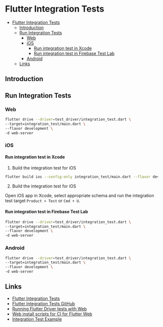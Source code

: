 # Flutter Integration Tests

* [Flutter Integration Tests](#flutter-integration-tests)
  * [Introduction](#introduction)
  * [Run Integration Tests](#run-integration-tests)
    * [Web](#web)
    * [iOS](#ios)
      * [Run integration test in Xcode](#run-integration-test-in-xcode)
      * [Run integration test in Firebase Test Lab](#run-integration-test-in-firebase-test-lab)
    * [Android](#android)
  * [Links](#links)

## Introduction


## Run Integration Tests

### Web

```sh
flutter drive --driver=test_driver/integration_test.dart \
--target=integration_test/main.dart \
--flavor development \
-d web-server
```

### iOS

#### Run integration test in Xcode

1. Build the integration test for iOS

```sh
flutter build ios --config-only integration_test/main.dart --flavor development
```

2. Build the integration test for iOS

Open iOS app in Xcode, select appropriate schema and run the integration test target `Product > Test` or `Cmd + U`.

#### Run integration test in Firebase Test Lab


```sh
flutter drive --driver=test_driver/integration_test.dart \
--target=integration_test/main.dart \
--flavor development \
-d web-server
```

### Android

```sh
flutter drive --driver=test_driver/integration_test.dart \
--target=integration_test/main.dart \
--flavor development \
-d web-server
```

## Links

- [Flutter Integration Tests](https://flutter.dev/docs/testing/integration-tests)
- [Flutter Integration Tests GitHub](https://github.com/flutter/flutter/tree/main/packages/integration_test)
- [Running Flutter Driver tests with Web](https://github.com/flutter/flutter/wiki/Running-Flutter-Driver-tests-with-Web)
- [Web install scripts for CI for Flutter Web](https://github.com/flutter/web_installers/tree/master)
- [Integration Test Example](https://github.com/flutter/flutter/tree/main/packages/integration_test/example)